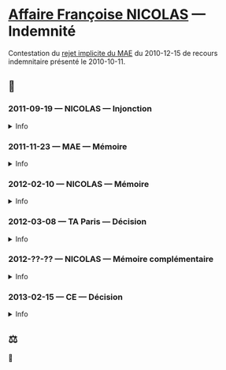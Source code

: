 # [Affaire Françoise NICOLAS](fn.md) — Indemnité

Contestation du [rejet implicite du MAE](promed.md#indemnrejet) du 2010-12-15 de recours indemnitaire présenté le 2010-10-11.

## 📜

### 2011-09-19 — NICOLAS — Injonction

<details>
  <summary>Info</summary>
  
* [dossier](../pieces/identifiant/37ad7308)
</details>

### 2011-11-23 — MAE — Mémoire

<details>
  <summary>Info</summary>
  
* dossier 🚧
</details>

### 2012-02-10 — NICOLAS — Mémoire

<details>
  <summary>Info</summary>
  
* [dossier](../pieces/identifiant/4e3f1aaf)
</details>

### 2012-03-08 — TA Paris — Décision

<details>
  <summary>Info</summary>
  
* [dossier](../pieces/identifiant/4f282064)
</details>

### 2012-??-?? — NICOLAS — Mémoire complémentaire

<details>
  <summary>Info</summary>
  
🚧 La date
* [dossier](../pieces/identifiant/5579e302)
</details>

### 2013-02-15 — CE — Décision

<details>
  <summary>Info</summary>
  
* [dossier](../pieces/identifiant/fde986c)
</details>

## ⚖️
🚧
